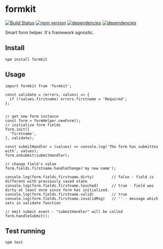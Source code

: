 # formkit

[![Build Status](https://travis-ci.org/bozonx/formkit.svg?branch=master)](https://travis-ci.org/bozonx/formkit)      [![npm version](https://badge.fury.io/js/formkit.svg)](https://badge.fury.io/js/formkit)   [![dependencies](https://david-dm.org/bozonx/formkit/status.svg)](https://david-dm.org/bozonx/formkit)   [![dependencies](https://david-dm.org/bozonx/formkit/dev-status.svg)](https://david-dm.org/bozonx/formkit?type=dev)

Smart form helper. It's framework agnostic.


## Install

    npm install formkit

## Usage

    import formkit from 'formkit';

    const validate = (errors, values) => {
      if (!values.firstname) errors.firstname = 'Required';
    };

    
    // get new form instance
    const form = formHelper.newForm();
    // initialize form fields
    form.init([
      'firstname',
    ], validate);
    
    const submitHandler = (values) => console.log('The form has submittes with', values);
    form.onSubmit(submitHandler);
    
    // change field's value
    form.fields.firstname.handleChange('my new name');
    
    console.log(form.fields.firstname.dirty)        // false - field is different with previously saved state
    console.log(form.fields.firstname.touched)      // true - field was dirty at least once since form has initialized.
    console.log(form.fields.firstname.valid)        // true
    console.log(form.fields.firstname.invalidMsg)   // '' - message which sets in validate function
    
    // emit submit event - "submitHandler" will be called
    form.handleSubmit();


## Test running

    npm test
